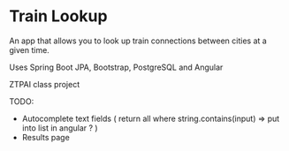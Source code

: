 # Train Lookup

An app that allows you to look up train connections between cities at a given time.

Uses Spring Boot JPA, Bootstrap, PostgreSQL and Angular

ZTPAI class project

TODO:

- Autocomplete text fields ( return all where string.contains(input) => put into list in angular ? )
- Results page
